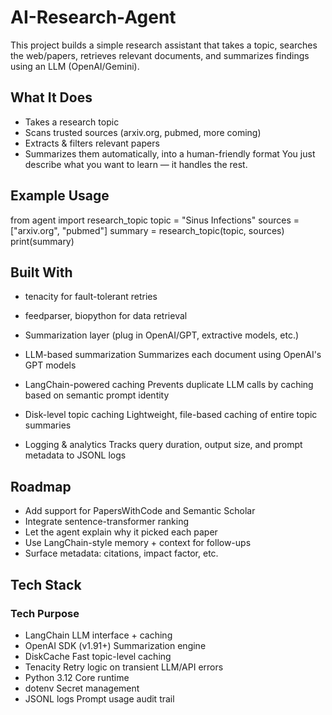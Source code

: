 # AI-Research-Agent
This project builds a simple research assistant that takes a topic, searches the web/papers, retrieves relevant documents, and summarizes findings using an LLM (OpenAI/Gemini).


## What It Does
- Takes a research topic
- Scans trusted sources (arxiv.org, pubmed, more coming)
- Extracts & filters relevant papers
- Summarizes them automatically, into a human-friendly format
You just describe what you want to learn — it handles the rest.

## Example Usage

from agent import research_topic
topic = "Sinus Infections"
sources = ["arxiv.org", "pubmed"]
summary = research_topic(topic, sources)
print(summary)

## Built With
- tenacity for fault-tolerant retries

- feedparser, biopython for data retrieval

- Summarization layer (plug in OpenAI/GPT, extractive models, etc.)

- LLM-based summarization
Summarizes each document using OpenAI's GPT models

- LangChain-powered caching
Prevents duplicate LLM calls by caching based on semantic prompt identity

- Disk-level topic caching
Lightweight, file-based caching of entire topic summaries

- Logging & analytics
Tracks query duration, output size, and prompt metadata to JSONL logs

## Roadmap
- Add support for PapersWithCode and Semantic Scholar
- Integrate sentence-transformer ranking
- Let the agent explain why it picked each paper
- Use LangChain-style memory + context for follow-ups
- Surface metadata: citations, impact factor, etc.

## Tech Stack
### Tech	Purpose
- LangChain	LLM interface + caching
- OpenAI SDK (v1.91+)	Summarization engine
- DiskCache	Fast topic-level caching
- Tenacity	Retry logic on transient LLM/API errors
- Python 3.12	Core runtime
- dotenv	Secret management
- JSONL logs	Prompt usage audit trail
